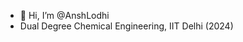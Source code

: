 - 👋 Hi, I’m @AnshLodhi
- Dual Degree Chemical Engineering, IIT Delhi (2024)


<!---
KanekiKen1803/KanekiKen1803 is a ✨ special ✨ repository because its `README.md` (this file) appears on your GitHub profile.
You can click the Preview link to take a look at your changes.
--->
